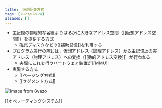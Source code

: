 ```yaml
---
title:  仮想記憶方式
tags: [2023/02/24]
aliases: []
---
```


- 主記憶の物理的な容量よりはるかに大きなアドレス空間（[[仮想アドレス空間]]）を提供する方式
	- 磁気ディスクなどの[[補助記憶]]を利用する
- プログラム実行の際には，仮想アドレス（論理アドレス）から主記憶上の実アドレス（物理アドレス）への変換（[[動的アドレス変換]]）が行われる
	- 実際にこれを行うハードウェア装置が[[MMU]]
- 実現する方式
	- [[ページング方式]]
	- [[セグメント方式]]

[![Image from Gyazo](https://i.gyazo.com/127deb72e7adf66e7ff04376bc4f30d1.gif)](https://gyazo.com/127deb72e7adf66e7ff04376bc4f30d1)

[[オペレーティングシステム]]